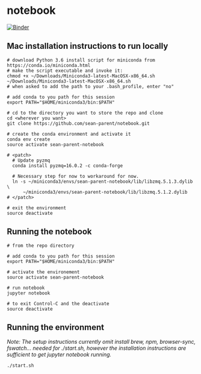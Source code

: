 # notebook

[![Binder](https://mybinder.org/badge.svg)](https://mybinder.org/v2/gh/sean-parent/notebook/master)

## Mac installation instructions to run locally

```
# download Python 3.6 install script for miniconda from https://conda.io/miniconda.html
# make the script executable and invoke it:
chmod +x ~/Downloads/Miniconda3-latest-MacOSX-x86_64.sh
~/Downloads/Miniconda3-latest-MacOSX-x86_64.sh
# when asked to add the path to your .bash_profile, enter "no"

# add conda to you path for this session
export PATH="$HOME/miniconda3/bin:$PATH"

# cd to the directory you want to store the repo and clone
cd <wherever you want>
git clone https://github.com/sean-parent/notebook.git

# create the conda environment and activate it
conda env create
source activate sean-parent-notebook

# <patch>
  # Update pyzmq
  conda install pyzmq=16.0.2 -c conda-forge

  # Necessary step for now to workaround for now.
  ln -s ~/miniconda3/envs/sean-parent-notebook/lib/libzmq.5.1.3.dylib \
      ~/miniconda3/envs/sean-parent-notebook/lib/libzmq.5.1.2.dylib
# </patch>

# exit the environment
source deactivate
```

## Running the notebook

```
# from the repo directory

# add conda to you path for this session
export PATH="$HOME/miniconda3/bin:$PATH"

# activate the environement
source activate sean-parent-notebook

# run notebook
jupyter notebook

# to exit Control-C and the deactivate
source deactivate

```

## Running the environment

_Note: The setup instructions currently omit install brew, npm, browser-sync, fswatch... needed for ./start.sh, however the installation instructions are sufficient to get jupyter notebook running._

```
./start.sh
```
